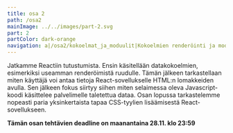 ```yaml
---
title: osa 2
path: /osa2
mainImage: ../../images/part-2.svg
part: 2
partColor: dark-orange
navigation: a|/osa2/kokoelmat_ja_moduulit|Kokoelmien renderöinti ja moduulit@b|/osa2/lomakkeet|Lomakkeiden käsittely@c|/osa2/palvelimella_oleva_data|Palvelimella olevan datan hakeminen@d|/osa2/palvelimella_olevan_datan_muokkaus|Palvelimella olevan datan muokkaaminen@e|/osa2/css|Tyylien lisääminen React-sovellukseen
---
```


<div class="intro">

Jatkamme Reactiin tutustumista. Ensin käsitellään datakokoelmien, esimerkiksi useamman renderöimistä ruudulle. Tämän jälkeen tarkastellaan miten käyttäjä voi antaa tietoja React-sovellukselle HTML:n lomakkeiden avulla. Sen jälkeen fokus siirtyy siihen miten selaimessa oleva Javascript-koodi käsittelee palvelimelle taletettua dataa. Osan lopussa tarkastelemme nopeasti paria yksinkertaista tapaa CSS-tyylien lisäämisestä React-sovellukseen.

**Tämän osan tehtävien deadline on maanantaina 28.11. klo 23:59**

</div>

